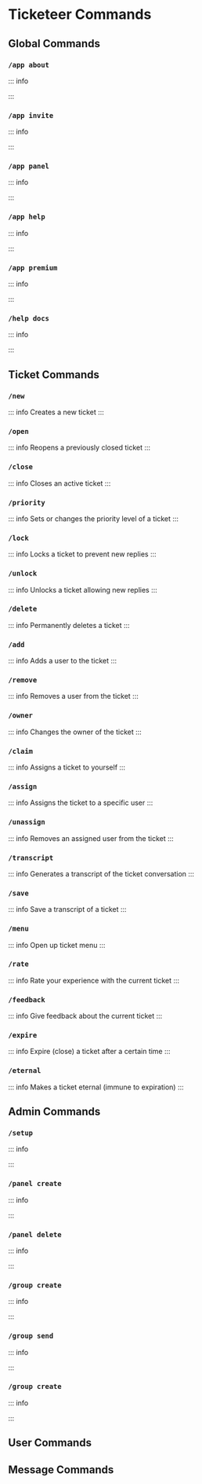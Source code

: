 # Ticketeer Commands

## Global Commands

### `/app about`

::: info

:::

### `/app invite`

::: info

:::

### `/app panel`

::: info

:::

### `/app help`

::: info

:::

### `/app premium`

::: info

:::

### `/help docs`

::: info

:::


## Ticket Commands

### `/new`

::: info
Creates a new ticket
:::

### `/open`

::: info
Reopens a previously closed ticket
:::

### `/close`

::: info
Closes an active ticket
:::

### `/priority`

::: info
Sets or changes the priority level of a ticket
:::

### `/lock`

::: info
Locks a ticket to prevent new replies
:::

### `/unlock`

::: info
Unlocks a ticket allowing new replies
:::

### `/delete`

::: info
Permanently deletes a ticket
:::

### `/add`

::: info
Adds a user to the ticket
:::

### `/remove`

::: info
Removes a user from the ticket
:::

### `/owner`

::: info
Changes the owner of the ticket
:::

### `/claim`

::: info
Assigns a ticket to yourself
:::

### `/assign`

::: info
Assigns the ticket to a specific user
:::

### `/unassign`

::: info
Removes an assigned user from the ticket
:::

### `/transcript`

::: info
Generates a transcript of the ticket conversation
:::

### `/save`

::: info
Save a transcript of a ticket
:::

### `/menu`

::: info
Open up ticket menu
:::

### `/rate`

::: info
Rate your experience with the current ticket
:::

### `/feedback`

::: info
Give feedback about the current ticket
:::

### `/expire`

::: info
Expire (close) a ticket after a certain time
:::

### `/eternal`

::: info
Makes a ticket eternal (immune to expiration)
:::

## Admin Commands

### `/setup`

::: info

:::

### `/panel create`

::: info

:::

### `/panel delete`

::: info

:::

### `/group create`

::: info

:::

### `/group send`

::: info

:::

### `/group create`

::: info

:::

## User Commands

## Message Commands
